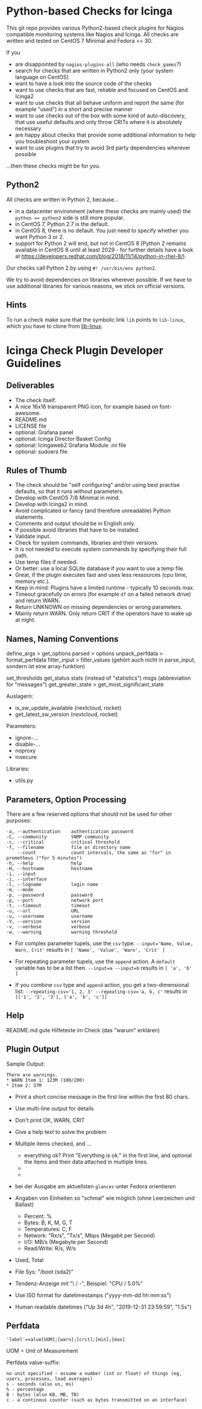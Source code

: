 # Python-based Checks for Icinga

This git repo provides various Python2-based check plugins for Nagios compatible monitoring systems like Nagios and Icinga. All checks are written and tested on CentOS 7 Minimal and Fedora >= 30.

If you
* are disappointed by `nagios-plugins-all` (who needs `check_games`?)
* search for checks that are written in Python2 only (your system language on CentOS)
* want to have a look into the source code of the checks
* want to use checks that are fast, reliable and focused on CentOS and Icinga2
* want to use checks that all behave uniform and report the same (for example "used") in a short and precise manner
* want to use checks out of the box with some kind of auto-discovery, that use useful defaults and only throw CRITs where it is absolutely necessary
* are happy about checks that provide some additional information to help you troubleshoot your system
* want to use plugins that try to avoid 3rd party dependencies wherever possible

...then these checks might be for you.


## Python2

All checks are written in Python 2, because...

* in a datacenter environment (where these checks are mainly used) the `python == python2` side is still more popular.
* in CentOS 7, Python 2.7 is the default.
* in CentOS 8, there is no default. You just need to specify whether you want Python 3 or 2.
* support for Python 2 will end, but not in CentOS 8 (Python 2 remains available in CentOS 8 until at least 2029 - for further details have a look at https://developers.redhat.com/blog/2018/11/14/python-in-rhel-8/).

Our checks call Python 2 by using `#! /usr/bin/env python2`.

We try to avoid dependencies on libraries wherever possible. If we have to use additional libraries for various reasons, we stick on official versions.


## Hints

To run a check make sure that the symbolic link `lib` points to `lib-linux`, which you have to clone from [lib-linux](https://gitlab.com/linuxfabrik-icinga-plugins/lib-linux).


# Icinga Check Plugin Developer Guidelines

## Deliverables

* The check itself.
* A nice 16x16 transparent PNG icon, for example based on font-awesome.
* README.md
* LICENSE file
* optional: Grafana panel
* optional: Icinga Director Basket Config
* optional: Icingaweb2 Grafana Module .ini file
* optional: sudoers file


## Rules of Thumb

* The check should be "self configuring" and/or using best practise defaults, so that it runs without parameters.
* Develop with CentOS 7/8 Minimal in mind.
* Develop with Icinga2 in mind.
* Avoid complicated or fancy (and therefore unreadable) Python statements.
* Comments and output should be in English only.
* If possible avoid libraries that have to be installed.
* Validate input.
* Check for system commands, libraries and their versions.
* It is not needed to execute system commands by specifying their full path.
* Use temp files if needed.
* Or better: use a local SQLite database if you want to use a temp file.
* Great, if the plugin executes fast and uses less ressources (cpu time, memory etc.).
* Keep in mind: Plugins have a limited runtime - typically 10 seconds max.
* Timeout gracefully on errors (for example `df` on a failed network drive) and return WARN.
* Return UNKNOWN on missing dependencies or wrong parameters.
* Mainly return WARN. Only return CRIT if the operators have to wake up at night.


## Names, Naming Conventions

define_args     > get_options
parsed          > options
unpack_perfdata > format_perfdata
filter_input    > filter_values (gehört auch nicht in parse_input, sondern ist eine array-funktion)

set_thresholds
get_status
stats (instead of "statistics")
msgs (abbreviation for "messages")
get_greater_state > get_most_significant_state

Auslagern:
* is_sw_update_available (nextcloud, rocket)
* get_latest_sw_version (nextcloud, rocket)



Parameters:

* ignore-...
* disable-...
* noproxy
* insecure

Libraries:

* utils.py


## Parameters, Option Processing

There are a few reserved options that should not be used for other purposes:

    -a, --authentication    authentication password
    -C, --community         SNMP community
    -c, --critical          critical threshold
    -f, --filename          file or directory name
        --count             count intervals, the same as "for" in prometheus ("for 5 minutes")
    -h, --help              help
    -H, --hostname          hostname
    -i, --input
    -i, --interface
    -l, --logname           login name
    -m, --mode 
    -p, --password          password
    -p, --port              network port
    -t, --timeout           timeout
    -u, --url               URL
    -u, --username          username
    -V, --version           version
    -v, --verbose           verbose
    -w, --warning           warning threshold

* For complex parameter tupels, use the `csv` type. 
  `--input='Name, Value, Warn, Crit'` results in
  `[ 'Name', 'Value', 'Warn', 'Crit' ]`

* For repeating parameter tupels, use the `append` action. A `default` variable has to be a list then.
  `--input=a --input=b` results in
  `[ 'a', 'b' ]`

* If you combine `csv` type and `append` action, you get a two-dimensional list:
  `--repeating-csv='1, 2, 3' --repeating-csv='a, b, c'` results in
  `[['1', '2', '3'], ['a', 'b', 'c']]`


## Help

README.md
gute Hilfetexte im Check (das "warum" erklären)


## Plugin Output

Sample Output:

```
There are warnings.
* WARN Item 1: 123M (100/200)
* Item 2: 37M
```

* Print a short concise message in the first line within the first 80 chars.
* Use multi-line output for details
* Don't print OK, WARN, CRIT
* Give a help text to solve the problem
* Multiple items checked, and ...
  - everything ok? Print "Everything is ok." in the first line, and optional the items and their data attached in multiple lines.
  - 
  - 

* bei der Ausgabe am aktuellsten `glances` unter Fedora orientieren
* Angaben von Einheiten so "schmal" wie möglich (ohne Leerzeichen und Ballast)
  * Percent: %
  * Bytes: B, K, M, G, T
  * Temperatures: C, F
  * Network: "Rx/s", "Tx/s", Mbps (Megabit per Second)
  * I/O: MB/s (Megabyte per Second)
  * Read/Write: R/s, W/s
* Used, Total
* File Sys: "/boot (sda2)"
* Tendenz-Anzeige mit "\ / -", Beispiel: "CPU / 5.0%" 
* Use ISO format for datetimestamps ("yyyy-mm-dd hh:mm:ss")
* Human readable datetimes ("Up 3d 4h", "2019-12-31 23:59:59", "1.5s")


## Perfdata

    'label'=value[UOM];[warn];[crit];[min];[max]

UOM = Unit of Measurement


Perfdata value-suffix:

    no unit specified - assume a number (int or float) of things (eg, users, processes, load averages)
    s - seconds (also us, ms)
    % - percentage
    B - bytes (also KB, MB, TB)
    c - a continous counter (such as bytes transmitted on an interface)

